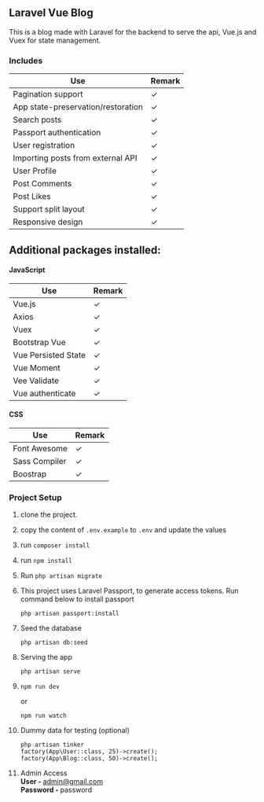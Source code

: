 ## Laravel Vue Blog
This is a blog made with Laravel for the backend to serve the api, Vue.js and Vuex for state management.

### Includes
| Use | Remark |
| --- | --- |
| Pagination support | ✓ |
| App state-preservation/restoration | ✓ |
| Search posts | ✓ |
| Passport authentication | ✓ |
| User registration | ✓ |
| Importing posts from external API | ✓ |
| User Profile | ✓ |
| Post Comments | ✓ |
| Post Likes | ✓ |
| Support split layout | ✓ |
| Responsive design | ✓ |

## Additional packages installed:

#### JavaScript
| Use | Remark |
| --- | --- |
| Vue.js | ✓ |
| Axios | ✓ |
| Vuex | ✓ |
| Bootstrap Vue | ✓ |
| Vue Persisted State | ✓ |
| Vue Moment | ✓ |
| Vee Validate | ✓ |
| Vue authenticate | ✓ |


#### CSS
| Use | Remark |
| --- | --- |
| Font Awesome | ✓ |
| Sass Compiler | ✓ |
| Boostrap | ✓ |


### Project Setup
1. clone the project.
2. copy the content of `.env.example` to `.env` and update the values
3. run `composer install`
4. run `npm install`
5. Run `php artisan migrate`
6. This project uses Laravel Passport, to generate access tokens. Run command below 
to install passport

    ```
    php artisan passport:install
    ```

7. Seed the database
    ```
    php artisan db:seed
    ```

8. Serving the app

    ```
    php artisan serve
    ```
    
9.  ```
    npm run dev
    ```
       
    or
       
    ```
    npm run watch
    ```

10. Dummy data for testing (optional)

    ```
    php artisan tinker
    factory(App\User::class, 25)->create();
    factory(App\Blog::class, 50)->create();
    ```

11. Admin Access<br>
    <b>User - </b> admin@gmail.com<br>
    <b>Password - </b> password
